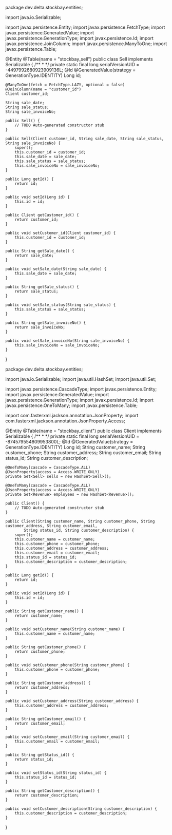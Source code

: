 package dev.delta.stockbay.entities;

import java.io.Serializable;

import javax.persistence.Entity;
import javax.persistence.FetchType;
import javax.persistence.GeneratedValue;
import javax.persistence.GenerationType;
import javax.persistence.Id;
import javax.persistence.JoinColumn;
import javax.persistence.ManyToOne;
import javax.persistence.Table;

@Entity
@Table(name = "stockbay_sell")
public class Sell implements Serializable {
	/**
	 * 
	 */
	private static final long serialVersionUID = -4497992680923909136L;
	@Id
	@GeneratedValue(strategy = GenerationType.IDENTITY)
	Long id;

	@ManyToOne(fetch = FetchType.LAZY, optional = false)
	@JoinColumn(name = "customer_id")
	Client customer_id;

	String sale_date;
	String sale_status;
	String sale_invoiceNo;

	public Sell() {
		// TODO Auto-generated constructor stub
	}

	public Sell(Client customer_id, String sale_date, String sale_status, String sale_invoiceNo) {
		super();
		this.customer_id = customer_id;
		this.sale_date = sale_date;
		this.sale_status = sale_status;
		this.sale_invoiceNo = sale_invoiceNo;
	}

	public Long getId() {
		return id;
	}

	public void setId(Long id) {
		this.id = id;
	}

	public Client getCustomer_id() {
		return customer_id;
	}

	public void setCustomer_id(Client customer_id) {
		this.customer_id = customer_id;
	}

	public String getSale_date() {
		return sale_date;
	}

	public void setSale_date(String sale_date) {
		this.sale_date = sale_date;
	}

	public String getSale_status() {
		return sale_status;
	}

	public void setSale_status(String sale_status) {
		this.sale_status = sale_status;
	}

	public String getSale_invoiceNo() {
		return sale_invoiceNo;
	}

	public void setSale_invoiceNo(String sale_invoiceNo) {
		this.sale_invoiceNo = sale_invoiceNo;
	}

}


package dev.delta.stockbay.entities;

import java.io.Serializable;
import java.util.HashSet;
import java.util.Set;

import javax.persistence.CascadeType;
import javax.persistence.Entity;
import javax.persistence.GeneratedValue;
import javax.persistence.GenerationType;
import javax.persistence.Id;
import javax.persistence.OneToMany;
import javax.persistence.Table;

import com.fasterxml.jackson.annotation.JsonProperty;
import com.fasterxml.jackson.annotation.JsonProperty.Access;

@Entity
@Table(name = "stockbay_client")
public class Client implements Serializable {
	/**
	 * 
	 */
	private static final long serialVersionUID = -874579554809953800L;
	@Id
	@GeneratedValue(strategy = GenerationType.IDENTITY)
	Long id;
	String customer_name;
	String customer_phone;
	String customer_address;
	String customer_email;
	String status_id;
	String customer_description;

	@OneToMany(cascade = CascadeType.ALL)
	@JsonProperty(access = Access.WRITE_ONLY)
	private Set<Sell> sells = new HashSet<Sell>();

	@OneToMany(cascade = CascadeType.ALL)
	@JsonProperty(access = Access.WRITE_ONLY)
	private Set<Revenue> employees = new HashSet<Revenue>();

	public Client() {
		// TODO Auto-generated constructor stub
	}

	public Client(String customer_name, String customer_phone, String customer_address, String customer_email,
			String status_id, String customer_description) {
		super();
		this.customer_name = customer_name;
		this.customer_phone = customer_phone;
		this.customer_address = customer_address;
		this.customer_email = customer_email;
		this.status_id = status_id;
		this.customer_description = customer_description;
	}

	public Long getId() {
		return id;
	}

	public void setId(Long id) {
		this.id = id;
	}

	public String getCustomer_name() {
		return customer_name;
	}

	public void setCustomer_name(String customer_name) {
		this.customer_name = customer_name;
	}

	public String getCustomer_phone() {
		return customer_phone;
	}

	public void setCustomer_phone(String customer_phone) {
		this.customer_phone = customer_phone;
	}

	public String getCustomer_address() {
		return customer_address;
	}

	public void setCustomer_address(String customer_address) {
		this.customer_address = customer_address;
	}

	public String getCustomer_email() {
		return customer_email;
	}

	public void setCustomer_email(String customer_email) {
		this.customer_email = customer_email;
	}

	public String getStatus_id() {
		return status_id;
	}

	public void setStatus_id(String status_id) {
		this.status_id = status_id;
	}

	public String getCustomer_description() {
		return customer_description;
	}

	public void setCustomer_description(String customer_description) {
		this.customer_description = customer_description;
	}

}
